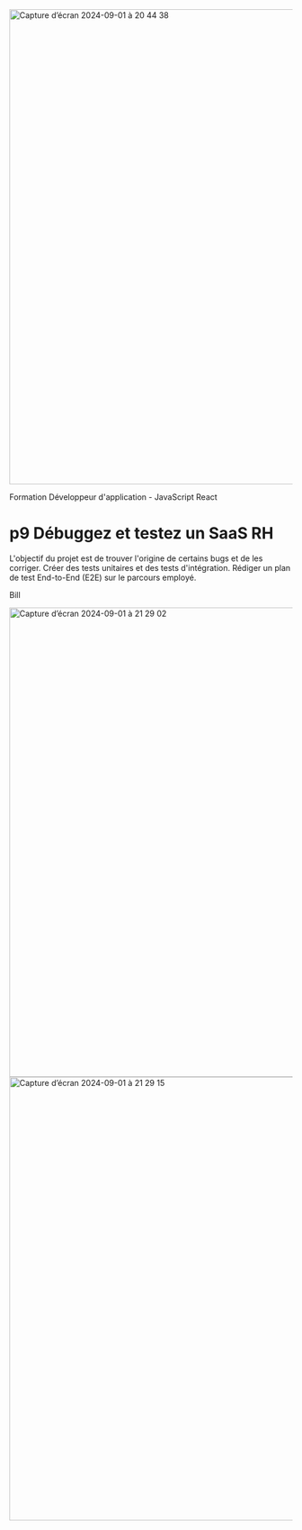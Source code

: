 <img width="844" alt="Capture d’écran 2024-09-01 à 20 44 38" src="https://github.com/user-attachments/assets/f4cac330-4e83-4ba3-88a8-7a359cf1d2c7">

Formation Développeur d'application - JavaScript React
# p9  Débuggez et testez un SaaS RH
L'objectif du projet est de trouver l'origine de certains bugs et de les corriger. Créer des tests unitaires et des tests d'intégration. Rédiger un plan de test End-to-End (E2E) sur le parcours employé.

Bill

<img width="834" alt="Capture d’écran 2024-09-01 à 21 29 02" src="https://github.com/user-attachments/assets/47839a49-2c43-4a99-a1cd-e739663e1f7f">

<img width="788" alt="Capture d’écran 2024-09-01 à 21 29 15" src="https://github.com/user-attachments/assets/11e5f23e-f495-4df8-a1c2-c1c16ecd2054">
